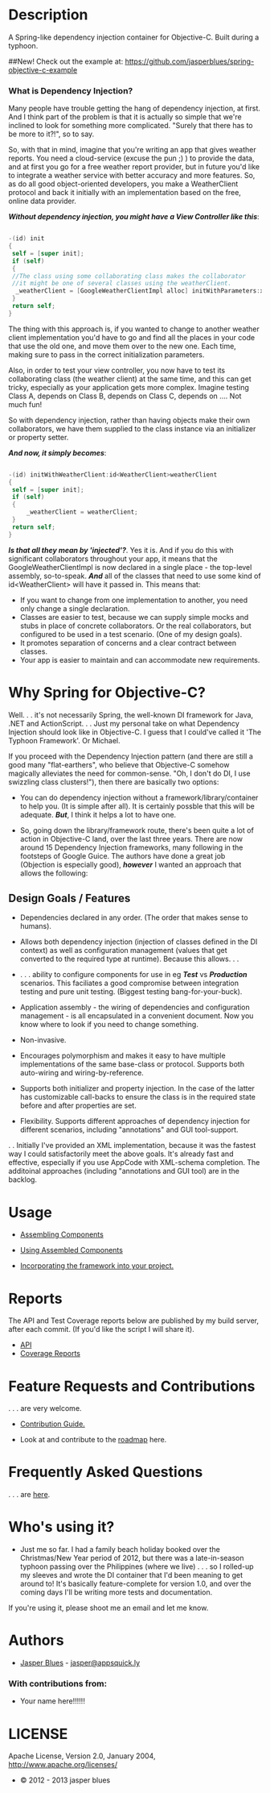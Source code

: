 # Description

A Spring-like dependency injection container for Objective-C. Built during a typhoon. 

##New! 
Check out the example at: https://github.com/jasperblues/spring-objective-c-example

### What is Dependency Injection? 

Many people have trouble getting the hang of dependency injection, at first. And I think part of the problem is that
it is actually so simple that we're inclined to look for something more complicated. "Surely that there has to be
more to it?!", so to say.  

So, with that in mind, imagine that you're writing an app that gives weather reports. You need a cloud-service 
(excuse the pun ;) ) to provide the data, and at first you go for a free weather report provider, but in future you'd 
like to integrate a weather service with better accuracy and more features. So, as do all good object-oriented 
developers, you make a WeatherClient protocol and back it initially with an implementation based on the free, online
data provider. 

___Without dependency injection, you might have a View Controller like this___: 

```objective-c

-(id) init 
{
 self = [super init];
 if (self) 
 {
 //The class using some collaborating class makes the collaborator
 //it might be one of several classes using the weatherClient. 
  _weatherClient = [GoogleWeatherClientImpl alloc] initWithParameters:xyz];
 }
 return self;
}

```
The thing with this approach is, if you wanted to change to another weather client implementation you'd have to go
and find all the places in your code that use the old one, and move them over to the new one. Each time, making sure to pass in the correct initialization parameters. 

Also, in order to test your view controller, you now have to test its collaborating class (the weather client) 
at the same time, and this can get tricky, especially as your application gets more complex. Imagine testing 
Class A, depends on Class B, depends on Class C, depends on .... Not much fun!

So with dependency injection, rather than having objects make their own collaborators, we have them supplied to the 
class instance via an initializer or property setter.

___And now, it simply becomes___: 

```objective-c

-(id) initWithWeatherClient:id<WeatherClient>weatherClient
{
 self = [super init];
 if (self) 
 {
     _weatherClient = weatherClient;
 }
 return self;
}

```


___Is that all they mean by 'injected'?___.  Yes it is. And if you do this with significant collaborators throughout your app, it means that the  
GoogleWeatherClientImpl is now declared in a single place - the top-level assembly, so-to-speak. ___And___ all of the 
classes that need to use some kind of id&lt;WeatherClient&gt; will have it passed in. This means that: 

* If you want to change from one implementation to another, you need only change a single declaration. 
* Classes are easier to test, because we can supply simple mocks and stubs in place of concrete collaborators. Or 
the real collaborators, but configured to be used in a test scenario. (One of my design goals). 
* It promotes separation of concerns and a clear contract between classes. 
* Your app is easier to maintain and can accommodate new requirements. 




# Why Spring for Objective-C?

Well. . . it's not necessarily Spring, the well-known DI framework for Java, .NET and ActionScript. . . Just my 
personal take on what Dependency Injection should look like in Objective-C. I guess that I could've called it
'The Typhoon Framework'. Or Michael.

If you proceed with the Dependency Injection pattern (and there are still a good many "flat-earthers", who believe 
that Objective-C somehow magically alleviates the need for common-sense. "Oh, I don't do DI, I use swizzling class 
clusters!"), then there are basically two options: 

* You can do dependency injection without a framework/library/container to help you. (It is simple after all). 
It is certainly possble that this will be adequate. ___But___, I think it helps a lot to have one. 

* So, going down the library/framework route, there's been quite a lot of action in Objective-C land, over the last 
three years. There are now around 15 Dependency Injection frameworks, many following in the footsteps of Google Guice. 
The authors have done a great job (Objection is especially good), ___however___ I wanted an approach that allows the 
following: 

## Design Goals / Features

* Dependencies declared in any order. (The order that makes sense to humans).

* Allows both dependency injection (injection of classes defined in the DI context) as well as configuration 
 management (values that get converted to the required type at runtime). Because this allows. . . 
 
* . . . ability to configure components for use in eg ___Test___ vs ___Production___ scenarios. This faciliates a 
good compromise between integration testing and pure unit testing. (Biggest testing bang-for-your-buck). 
 
* Application assembly - the wiring of dependencies and configuration management - is all encapsulated in a 
convenient document. Now you know where to look if you need to change something. 

* Non-invasive.

* Encourages polymorphism and makes it easy to have multiple implementations of the same base-class or protocol. 
Supports both auto-wiring and wiring-by-reference. 

* Supports both initializer and property injection. In the case of the latter has customizable call-backs to ensure
the class is in the required state before and after properties are set. 

* Flexibility. Supports different approaches of dependency injection for different scenarios, including "annotations"
and GUI tool-support. 


. . Initially I've provided an XML implementation, because it was the fastest way I could satisfactorily meet 
the above goals. It's already fast and effective, especially if you use AppCode with XML-schema completion. The 
additoinal approaches (including "annotations and GUI tool) are in the backlog. 


# Usage


* <a href="https://github.com/jasperblues/spring-objective-c/wiki/Assembling-Components">Assembling Components</a>

* <a href="https://github.com/jasperblues/spring-objective-c/wiki/Using-Assembled-Components">Using Assembled Components</a>

* <a href="https://github.com/jasperblues/spring-objective-c/wiki/Incorporating">Incorporating the framework into your project.</a>

# Reports

The API and Test Coverage reports below are published by my build server, after each commit. (If you'd like the script
I will share it). 

* <a href="http://jasperblues.github.com/spring-objective-c/api/index.html">API</a>
* <a href="http://jasperblues.github.com/spring-objective-c/coverage/index.html">Coverage Reports</a>



# Feature Requests and Contributions

. . . are very welcome. 

* <a href="https://github.com/jasperblues/spring-objective-c/wiki/Contribution-Guide">Contribution Guide.</a>

* Look at and contribute to the <a href="https://github.com/jasperblues/spring-objective-c/wiki/Roadmap">roadmap</a> here.

# Frequently Asked Questions

. . . are <a href="https://github.com/jasperblues/spring-objective-c/wiki/FAQ">here</a>.


# Who's using it? 

* Just me so far. I had a family beach holiday booked over the Christmas/New Year period of 2012, but there was a 
late-in-season typhoon passing over the Philippines (where we live) . . . so I rolled-up my sleeves and wrote the DI
container that I'd been meaning to get around to! It's basically feature-complete for version 1.0, and over the 
coming days I'll be writing more tests and documentation.
 
 If you're using it, please shoot me an email and let me know.


# Authors

* <a href="http://ph.linkedin.com/pub/jasper-blues/8/163/778">Jasper Blues</a> - <a href="mailto:jasper@appsquick.ly?Subject=spring-objective-c">jasper@appsquick.ly</a>
         
### With contributions from: 

* Your name here!!!!!!  


# LICENSE

Apache License, Version 2.0, January 2004, http://www.apache.org/licenses/

* © 2012 - 2013 jasper blues


